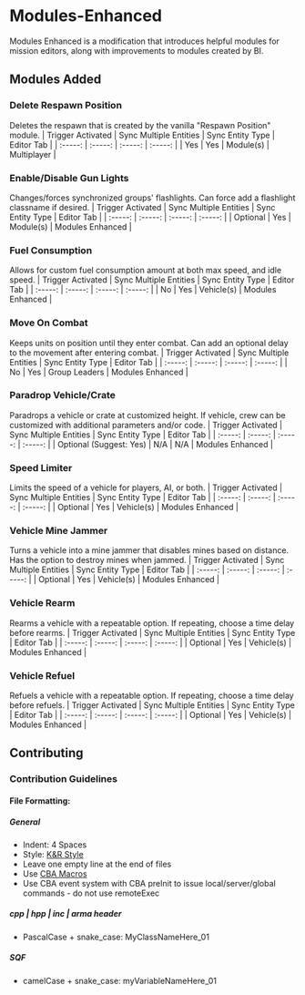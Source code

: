 # Modules-Enhanced
Modules Enhanced is a modification that introduces helpful modules for mission editors,
along with improvements to modules created by BI.

## Modules Added

### Delete Respawn Position
Deletes the respawn that is created by the vanilla "Respawn Position" module.
| Trigger Activated | Sync Multiple Entities | Sync Entity Type | Editor Tab |
| :-----: | :-----: | :-----: | :-----: |
| Yes | Yes | Module(s) | Multiplayer |

### Enable/Disable Gun Lights
Changes/forces synchronized groups' flashlights. Can force add a flashlight classname if desired.
| Trigger Activated | Sync Multiple Entities | Sync Entity Type | Editor Tab |
| :-----: | :-----: | :-----: | :-----: |
| Optional | Yes | Module(s) | Modules Enhanced |

### Fuel Consumption
Allows for custom fuel consumption amount at both max speed, and idle speed.
| Trigger Activated | Sync Multiple Entities | Sync Entity Type | Editor Tab |
| :-----: | :-----: | :-----: | :-----: |
| No | Yes | Vehicle(s) | Modules Enhanced |

### Move On Combat
Keeps units on position until they enter combat. Can add an optional delay to the movement after entering combat.
| Trigger Activated | Sync Multiple Entities | Sync Entity Type | Editor Tab |
| :-----: | :-----: | :-----: | :-----: |
| No | Yes | Group Leaders | Modules Enhanced |

### Paradrop Vehicle/Crate
Paradrops a vehicle or crate at customized height. If vehicle, crew can be customized
with additional parameters and/or code.
| Trigger Activated | Sync Multiple Entities | Sync Entity Type | Editor Tab |
| :-----: | :-----: | :-----: | :-----: |
| Optional (Suggest: Yes) | N/A | N/A | Modules Enhanced |

### Speed Limiter
Limits the speed of a vehicle for players, AI, or both.
| Trigger Activated | Sync Multiple Entities | Sync Entity Type | Editor Tab |
| :-----: | :-----: | :-----: | :-----: |
| Optional | Yes | Vehicle(s) | Modules Enhanced |

### Vehicle Mine Jammer
Turns a vehicle into a mine jammer that disables mines based on distance.
Has the option to destroy mines when jammed.
| Trigger Activated | Sync Multiple Entities | Sync Entity Type | Editor Tab |
| :-----: | :-----: | :-----: | :-----: |
| Optional | Yes | Vehicle(s) | Modules Enhanced |

### Vehicle Rearm
Rearms a vehicle with a repeatable option. If repeating, choose a time delay before rearms.
| Trigger Activated | Sync Multiple Entities | Sync Entity Type | Editor Tab |
| :-----: | :-----: | :-----: | :-----: |
| Optional | Yes | Vehicle(s) | Modules Enhanced |

### Vehicle Refuel
Refuels a vehicle with a repeatable option. If repeating, choose a time delay before refuels.
| Trigger Activated | Sync Multiple Entities | Sync Entity Type | Editor Tab |
| :-----: | :-----: | :-----: | :-----: |
| Optional | Yes | Vehicle(s) | Modules Enhanced |

## Contributing
### Contribution Guidelines
#### File Formatting:

##### General

- Indent: 4 Spaces
- Style: [K&R Style](https://en.wikipedia.org/wiki/Indentation_style#K&R_style)
- Leave one empty line at the end of files
- Use [CBA Macros](https://github.com/CBATeam/CBA_A3/blob/master/addons/main/script_macros_common.hpp)
- Use CBA event system with CBA preInit to issue local/server/global commands - do not use remoteExec

##### cpp \| hpp \| inc \| arma header

- PascalCase + snake_case: MyClassNameHere_01

##### SQF

- camelCase + snake_case: myVariableNameHere_01
